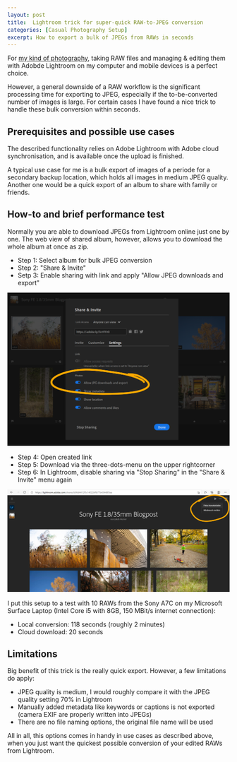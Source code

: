 ```yaml
---
layout: post
title:  Lightroom trick for super-quick RAW-to-JPEG conversion
categories: [Casual Photography Setup]
excerpt: How to export a bulk of JPEGs from RAWs in seconds
---
```


For [my kind of photography](https://jakobhuerner.github.io/leanest_highest_quality_casual_photography_setup/), taking RAW files and managing & editing them with Adobde Lightroom on my computer and mobile devices is a perfect choice. 

However, a general downside of a RAW workflow is the significant processing time for exporting to JPEG, especially if the to-be-converted number of images is large.
For certain cases I have found a nice trick to handle these bulk conversion within seconds.

## Prerequisites and possible use cases 

The described functionality relies on Adobe Lightroom with Adobe cloud synchronisation, and is available once the upload is finished.

A typical use case for me is a bulk export of images of a periode for a secondary backup location, which holds all images in medium JPEG quality. Another one would be a quick export of an album to share with family or friends. 

## How-to and brief performance test

Normally you are able to download JPEGs from Lightroom online just one by one. The web view of shared album, however, allows you to download the whole album at once as zip.

- Step 1: Select album for bulk JPEG conversion
- Step 2: "Share & Invite"
- Setp 3: Enable sharing with link and apply "Allow JPEG downloads and export"
 
![Activate sharing in Adobe Lightroom](../images/20210403/lightroom-share-1.png)

- Step 4: Open created link
- Step 5: Download via the three-dots-menu on the upper rightcorner
- Step 6: In Lightroom, disable sharing via "Stop Sharing" in the "Share & Invite" menu again

![Activate sharing in Adobe Lightroom](../images/20210403/lightroom-share-2.png)

I put this setup to a test with 10 RAWs from the Sony A7C on my Microsoft Surface Laptop (Intel Core i5 with 8GB, 150 MBit/s internet connection):

- Local conversion: 118 seconds (roughly 2 minutes)
- Cloud download: 20 seconds


## Limitations

Big benefit of this trick is the really quick export. However, a few limitations do apply:
- JPEG quality is medium, I would roughly compare it with the JPEG quality setting 70% in Lightroom
- Manually added metadata like keywords or captions is not exported (camera EXIF are properly written into JPEGs)
- There are no file naming options, the original file name will be used

All in all, this options comes in handy in use cases as described above, when you just want the quickest possible conversion of your edited RAWs from Lightroom.
